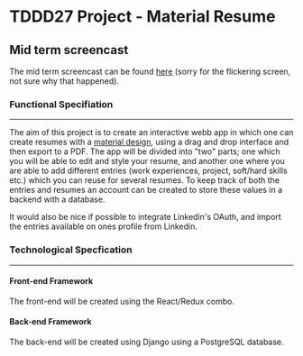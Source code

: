 # TDDD27 Project - Material Resume

## Mid term screencast
The mid term screencast can be found [here](https://youtu.be/XOEv0hoGAg0) (sorry for the flickering screen, not sure why that happened).

### Functional Specifiation
---
The aim of this project is to create an interactive webb app in which one can create resumes with a [material design](https://material.io/design/), using a drag and drop interface and then export to a PDF.
The app will be divided into "two" parts; one which you will be able to edit and style your resume, and another one where you are able to add different entries (work experiences, project, soft/hard skills etc.) which you can reuse for several resumes. To keep track of both the entries and resumes an account can be created to store these values in a backend with a database.

It would also be nice if possible to integrate Linkedin's OAuth, and import the entries available on ones profile from Linkedin.

### Technological Specfication
---
#### Front-end Framework
The front-end will be created using the React/Redux combo.

#### Back-end Framework
The back-end will be created using Django using a PostgreSQL database.
